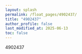 ```yaml
---
layout: splash
permalink: /float_pages/4902437/
title: "4902437"
author_profile: false
last_modified_at: 2025-06-13
toc: false
---
```

 
4902437
